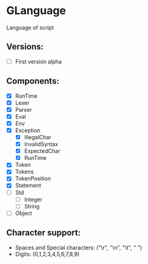# GLanguage
Language of script

## Versions:
- [ ] First version alpha

## Components:
- [x] RunTime
- [x] Lexer
- [x] Parser
- [x] Eval
- [x] Env
- [x] Exception 
  - [x] IllegalChar
  - [x] InvalidSyntax
  - [x] ExpectedChar
  - [x] RunTime
- [x] Token
- [x] Tokens
- [x] TokenPosition
- [x] Statement
- [ ] Std
  - [ ] Integer
  - [ ] String
- [ ] Object

## Character support:
- Spaces and Special characters: ("\r", "\n", "\t", " ")
- Digits: (0,1,2,3,4,5,6,7,8,9)
